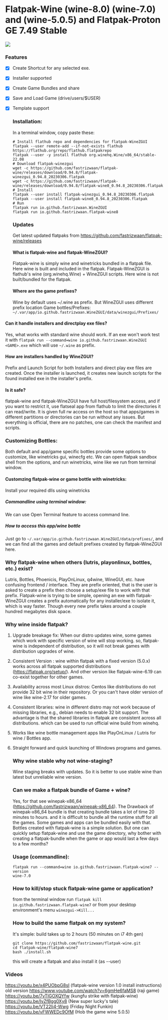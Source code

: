 # Flatpak-Wine (wine-8.0) (wine-7.0) and (wine-5.0.5) and Flatpak-Proton GE 7.49 Stable

![](https://github.com/fastrizwaan/flatpak-wine/releases/download/0.94.8/winezgui-0.94.8.png)

### Features

- [x] Create Shortcut for any selected exe.

- [x] Installer supported

- [x] Create Game Bundles and share

- [x] Save and Load Game (drive/users/$USER)

- [x] Template support
  
  ### Installation:
  
  In a terminal window, copy paste these:
  
  ```
  # Install flathub repo and dependencies for flatpak-WineZGUI
  flatpak --user remote-add --if-not-exists flathub https://flathub.org/repo/flathub.flatpakrepo
  flatpak --user -y install flathub org.winehq.Wine/x86_64/stable-22.08
  # Download flatpak-winezgui
  wget -c https://github.com/fastrizwaan/flatpak-wine/releases/download/0.94.8/flatpak-winezgui_0.94.8_20230306.flatpak
  wget -c https://github.com/fastrizwaan/flatpak-wine/releases/download/0.94.8/flatpak-wine8_0.94.8_20230306.flatpak
  # Install
  flatpak --user install flatpak-winezgui_0.94.8_20230306.flatpak
  flatpak --user install flatpak-wine8_0.94.8_20230306.flatpak
  # Run
  flatpak run io.github.fastrizwaan.WineZGUI
  flatpak run io.github.fastrizwaan.flatpak-wine8
  ```
  
  ### Updates
  
  Get latest updated flatpaks from https://github.com/fastrizwaan/flatpak-wine/releases
  
  #### What is flatpak-wine and flatpak-WineZGUI?
  
  Flatpak-wine is simply wine and winetricks bundled in a flatpak file. Here wine is built and included in the flatpak.
  Flatpak-WineZGUI is flathub's wine (org.winehq.Wine) + WineZGUI scripts. Here wine is not built/bundled for the flatpak.
  
  #### Where are the game prefixes?
  
  Wine by default uses ~/.wine as prefix. But WineZGUI uses different prefix location
  Game bottles/Prefixes:    `~/.var/app/io.github.fastrizwaan.WineZGUI/data/winezgui/Prefixes/`

#### Can it handle installers and directplay exe files?

Yes, what works with standard wine should work. If an exe won't work test it with `flatpak run --command=wine io.github.fastrizwaan.WineZGUI <GAME>.exe` which will use `~/.wine` as prefix.

#### How are installers handled by WineZGUI?

Prefix and Launch Script for both Installers and direct play exe files are created. Once the installer is launched, it creates new launch scripts for the found installed exe in the installer's prefix.

#### Is it safe?

flatpak-wine and flatpak-WineZGUI have full host/filesystem access, and if you want to restrict it, use flatseal app from flathub to limit the directories it can read/write. It is given full rw access on the host so that  apps/games in different partitions or directories can be run without any issues. But everything is official, there are no patches, one can check the manifest and scripts. 

### Customizing Bottles:

Both default and app/game specific bottles provide some options to customize, like winetricks gui, winecfg etc. We can open flatpak sandbox shell from the options, and run winetricks, wine like we run from terminal window.

#### Customzing flatpak-wine or game bottle with winetricks:

Install your required dlls using winetricks 

##### Commandline using terminal window:

We  can use Open Terminal feature to access command line.

##### How to access this app/wine bottle

Just go to `~/.var/app/io.github.fastrizwaan.WineZGUI/data/prefixes/`, and we can find all the games and default prefixes created by flatpak-WineZGUI here.

### Why flatpak-wine when others (lutris, playonlinux, bottles, etc.) exist?

Lutris, Bottles, Phoenicis, PlayOnLinux, q4wine, WineGUI, etc. have confusing frontend / interface. They are prefix oriented, that is the user is asked to create a prefix then choose a setup/exe file to work with that prefix.
Flatpak-wine is trying to be simple, opening an exe with flatpak-WineZGUI creates a prefix automatically for any installer/exe to isolate it, which is way faster. Though every new prefix takes around a couple hundred megabytes disk space.

### Why wine inside flatpak?

1. Upgrade breakage fix: When our distro updates wine, some games which work with specific version of wine will stop working. so, flatpak-wine is independent of distribution, so it will not break games with distribution upgrades of wine.

2. Consistent Version  : wine within flatpak with a fixed version (5.0.x) works across all flatpak supported distributions (https://flatpak.org/setup/). And other version like flatpak-wine-6.19 can co-exist together for other games.

3. Availability across most Linux distros: Centos like distributions do not provide 32 bit wine in their repository. Or you can't have older version of wine like wine-2.17 for older games.

4. Consistent libraries: wine in different distro may not work because of missing libraries, e.g., debian needs to enable 32 bit support. The advantage is that the shared libraries in flatpak are consistent across all distributions.  which can be used to run official wine build from winehq.

5. Works like wine bottle management apps like PlayOnLinux / Lutris for wine / Bottles app.

6. Straight forward and quick launching of Windows programs and games.
   
   ### Why wine stable why not wine-staging?
   
   Wine staging breaks with updates. So it is better to use stable wine than latest but unreliable wine version. 
   
   ### Can we make a flatpak bundle of Game + wine?
   
   Yes, for that see winepak-x86_64 (https://github.com/fastrizwaan/winepak-x86_64). 
   The Drawback of winepak-x86_64 bundle is that creating bundle takes a lot of time 20 minutes to hours. and it is difficult to bundle all the runtime stuff for all the games. Some games and apps can be bundled easily with that. Bottles created with flatpak-wine is a simple solution.
   But one can quickly setup flatpak-wine and use the game directory, why bother with creating a flatpak-bundle when the game or app would last a few days to a few months?
   
   ### Usage (commandline):
   
   ```
   flatpak run --command=wine io.github.fastrizwaan.flatpak-wine7 --version
   wine-7.0
   ```
   
   ### How to kill/stop stuck flatpak-wine game or application?
   
   from the terminal window run `flatpak kill io.github.fastrizwaan.flatpak-wine7` or from your desktop environment's menu `winezgui->Kill...`
   
   ### How to build the same flatpak on my system?
   
   It's simple: build takes up to 2 hours (50 minutes on i7 4th gen)
   
   ```
   git clone https://github.com/fastrizwaan/flatpak-wine.git
   cd flatpak-wine/flatpak-wine7
   bash ./install.sh
   ```
   
   this will create a flatpak and also install it (as --user)

### Videos

https://youtu.be/x4PUObpG8sI                (flatpak-wine version 1.0 install instructions) old version
https://www.youtube.com/watch?v=6gmHe6faMS8 (raji game)
https://youtu.be/7vTIGOXQYfw                (kungfu strike with flatpak-wine)
https://youtu.be/IvZfBgg0Xy8                (New super lucky's tale)
https://youtu.be/VT22Ii4-Wwg                (Friday Night Funkin)
https://youtu.be/vFWWEDc9OfM                (Hob the game wine 5.0.5)
